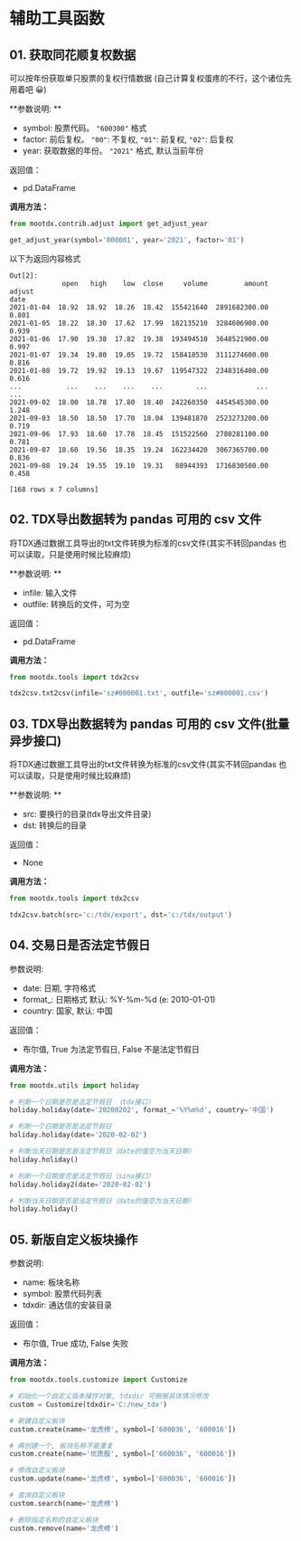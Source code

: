 # 辅助工具函数

## 01. 获取同花顺复权数据

可以按年份获取单只股票的复权行情数据 (自己计算复权蛋疼的不行，这个诸位先用着吧 😀)

**参数说明: **

- symbol: 股票代码。 `"600300"` 格式
- factor: 前后复权。 `"00"`: 不复权, `"01"`: 前复权, `"02"`: 后复权
- year: 获取数据的年份。 `"2021"` 格式, 默认当前年份

返回值：

- pd.DataFrame

**调用方法：**

```python
from mootdx.contrib.adjust import get_adjust_year

get_adjust_year(symbol='000001', year='2021', factor='01')
```

以下为返回内容格式

```shell
Out[2]:
             open   high    low  close     volume         amount adjust
date
2021-01-04  18.92  18.92  18.26  18.42  155421640  2891682300.00  0.801
2021-01-05  18.22  18.30  17.62  17.99  182135210  3284606900.00  0.939
2021-01-06  17.90  19.38  17.82  19.38  193494510  3648521900.00  0.997
2021-01-07  19.34  19.80  19.05  19.72  158418530  3111274600.00  0.816
2021-01-08  19.72  19.92  19.13  19.67  119547322  2348316400.00  0.616
...           ...    ...    ...    ...        ...            ...    ...
2021-09-02  18.00  18.78  17.80  18.40  242260350  4454545300.00  1.248
2021-09-03  18.50  18.50  17.70  18.04  139481870  2523273200.00  0.719
2021-09-06  17.93  18.60  17.78  18.45  151522560  2780281100.00  0.781
2021-09-07  18.60  19.56  18.35  19.24  162234420  3067365700.00  0.836
2021-09-08  19.24  19.55  19.10  19.31   88944393  1716830500.00  0.458

[168 rows x 7 columns]
```

## 02. TDX导出数据转为 pandas 可用的 csv 文件

将TDX通过数据工具导出的txt文件转换为标准的csv文件(其实不转回pandas 也可以读取，只是使用时候比较麻烦)

**参数说明: **

- infile: 输入文件
- outfile: 转换后的文件，可为空

返回值：

- pd.DataFrame

**调用方法：**

```python
from mootdx.tools import tdx2csv

tdx2csv.txt2csv(infile='sz#000001.txt', outfile='sz#000001.csv')
```

## 03. TDX导出数据转为 pandas 可用的 csv 文件(批量异步接口)

将TDX通过数据工具导出的txt文件转换为标准的csv文件(其实不转回pandas 也可以读取，只是使用时候比较麻烦)

**参数说明: **

- src: 要换行的目录(tdx导出文件目录)
- dst: 转换后的目录

返回值：

- None

**调用方法：**

```python
from mootdx.tools import tdx2csv

tdx2csv.batch(src='c:/tdx/export', dst='c:/tdx/output')
```

## 04. 交易日是否法定节假日

参数说明:

- date: 日期, 字符格式
- format_: 日期格式 默认: %Y-%m-%d (e: 2010-01-01)
- country: 国家, 默认: 中国

返回值：

- 布尔值, True 为法定节假日, False 不是法定节假日

**调用方法：**

```python
from mootdx.utils import holiday

# 判断一个日期是否是法定节假日 （tdx接口）
holiday.holiday(date='20200202', format_='%Y%m%d', country='中国')

# 判断一个日期是否是法定节假日
holiday.holiday(date='2020-02-02')

# 判断当天日期是否是法定节假日（date的值空为当天日期）
holiday.holiday()

# 判断一个日期是否是法定节假日（sina接口）
holiday.holiday2(date='2020-02-02')

# 判断当天日期是否是法定节假日（date的值空为当天日期）
holiday.holiday()
```

<a href="#05"></a>

## 05. 新版自定义板块操作

参数说明:

- name: 板块名称
- symbol: 股票代码列表
- tdxdir: 通达信的安装目录

返回值：

- 布尔值, True 成功, False 失败

**调用方法：**

```python
from mootdx.tools.customize import Customize

# 初始化一个自定义版本操作对象, tdxdir 可根据具体情况修改
custom = Customize(tdxdir='C:/new_tdx')

# 新建自定义板块
custom.create(name='龙虎榜', symbol=['600036', '600016'])

# 再创建一个, 板块名称不能重复
custom.create(name='优质股', symbol=['600036', '600016'])

# 修改自定义板块
custom.update(name='龙虎榜', symbol=['600036', '600016'])

# 查询自定义板块
custom.search(name='龙虎榜')

# 删除指定名称的自定义板块
custom.remove(name='龙虎榜')

```

